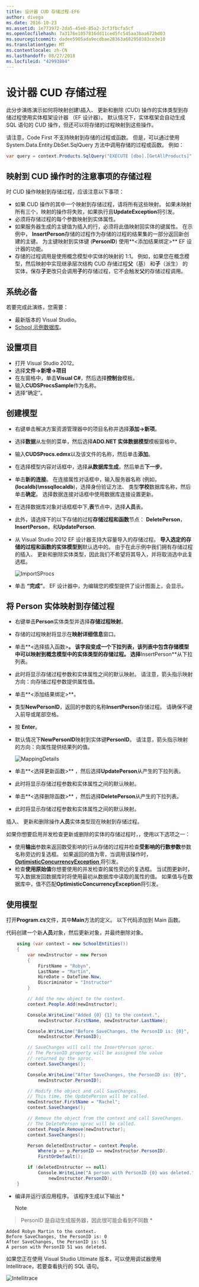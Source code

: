 ```yaml
---
title: 设计器 CUD 存储过程-EF6
author: divega
ms.date: 2016-10-23
ms.assetid: 1e773972-2da5-45e0-85a2-3cf3fbcfa5cf
ms.openlocfilehash: 7a3176e1057816dd11ced5fc545aa3baa672bd03
ms.sourcegitcommit: dadee5905ada9ecdbae28363a682950383ce3e10
ms.translationtype: MT
ms.contentlocale: zh-CN
ms.lasthandoff: 08/27/2018
ms.locfileid: "42993884"
---
```

# <a name="designer-cud-stored-procedures"></a>设计器 CUD 存储过程
此分步演练演示如何将映射创建\\插入、 更新和删除 (CUD) 操作的实体类型到存储过程使用实体框架设计器 （EF 设计器）。  默认情况下，实体框架会自动生成 SQL 语句的 CUD 操作，但还可以将存储的过程映射到这些操作。  

请注意，Code First 不支持映射到存储的过程或函数。 但是，可以通过使用 System.Data.Entity.DbSet.SqlQuery 方法中调用存储的过程或函数。 例如：
``` csharp
var query = context.Products.SqlQuery("EXECUTE [dbo].[GetAllProducts]");
```

## <a name="considerations-when-mapping-the-cud-operations-to-stored-procedures"></a>映射到 CUD 操作时的注意事项的存储过程

时 CUD 操作映射到存储过程，应该注意以下事项： 

-   如果 CUD 操作的其中一个映射到存储过程，请将所有这些映射。 如果未映射所有三个，映射的操作将失败，如果执行且**UpdateException**将引发。
-   必须将存储过程的每个参数映射到实体属性。
-   如果服务器生成的主键值为插入的行，必须将此值映射回实体的键属性。 在示例中， **InsertPerson**存储的过程作为存储的过程的结果集的一部分返回新创建的主键。 为主键映射到实体键 (**PersonID**) 使用**&lt;添加结果绑定&gt;** EF 设计器的功能。
-   存储的过程调用是使用概念模型中实体的映射的 1:1。 例如，如果您在概念模型，然后映射中实现继承层次结构 CUD 存储过程**父**（基） 和**子**（派生） 的实体，保存**子**更改只会调用**子**的存储过程，它不会触发**父**的存储过程调用。

## <a name="prerequisites"></a>系统必备

若要完成此演练，您需要：

- 最新版本的 Visual Studio。
- [School 示例数据库](~/ef6/resources/school-database.md)。

## <a name="set-up-the-project"></a>设置项目

-   打开 Visual Studio 2012。
-   选择**文件-&gt;新增-&gt;项目**
-   在左窗格中，单击**Visual C\#**，然后选择**控制台**模板。
-   输入**CUDSProcsSample**作为名称。
-   选择“确定”。

## <a name="create-a-model"></a>创建模型

-   右键单击解决方案资源管理器中的项目名称并选择**添加-&gt;新项**。
-   选择**数据**从左侧的菜单，然后选择**ADO.NET 实体数据模型**模板窗格中。
-   输入**CUDSProcs.edmx**以及该文件的名称，然后单击**添加**。
-   在选择模型内容对话框中，选择**从数据库生成**，然后单击**下一步**。
-   单击**新的连接**。 在连接属性对话框中，输入服务器名称 (例如， **(localdb)\\mssqllocaldb**)，选择身份验证方法、 类型**学校**数据库名称，然后单击**确定**。
    选择数据连接对话框中使用数据库连接设置更新。
-   在选择数据库对象对话框框中下,**表**节点中，选择**人员**表。
-   此外，请选择下的以下存储的过程**存储过程和函数**节点： **DeletePerson**， **InsertPerson**，和**UpdatePerson**. 
-   从 Visual Studio 2012 EF 设计器支持大容量导入的存储过程。 **导入选定的存储的过程和函数的实体模型到**默认选中的。 由于在此示例中我们拥有存储过程的插入、 更新和删除实体类型，因此我们不希望将其导入，并将取消选中此复选框。 

    ![ImportSProcs](~/ef6/media/importsprocs.jpg)

-   单击 **“完成”**。
    EF 设计器中，为编辑您的模型提供了设计图面上，会显示。

## <a name="map-the-person-entity-to-stored-procedures"></a>将 Person 实体映射到存储过程

-   右键单击**Person**实体类型并选择**存储过程映射**。
-   存储的过程映射将显示在**映射详细信息**窗口。
-   单击**&lt;选择插入函数&gt;**。
    该字段变成一个下拉列表，该列表中包含存储模型中可以映射到概念模型中的实体类型的存储过程。
    选择**InsertPerson**从下拉列表。
-   此时将显示存储过程参数和实体属性之间的默认映射。 请注意，箭头指示映射方向：向存储过程参数提供属性值。
-   单击**&lt;添加结果绑定&gt;**。
-   类型**NewPersonID**，返回的参数的名称**InsertPerson**存储过程。 请确保不键入前导或尾部空格。
-   按 **Enter**。
-   默认情况下**NewPersonID**映射到实体键**PersonID**。 请注意，箭头指示映射的方向：向属性提供结果列的值。

    ![MappingDetails](~/ef6/media/mappingdetails.png)

-   单击**&lt;选择更新函数&gt;** ，然后选择**UpdatePerson**从产生的下拉列表。
-   此时将显示存储过程参数和实体属性之间的默认映射。
-   单击**&lt;选择删除函数&gt;** ，然后选择**DeletePerson**从产生的下拉列表。
-   此时将显示存储过程参数和实体属性之间的默认映射。

插入、 更新和删除操作**人员**实体类型现在映射到存储过程。

如果你想要启用并发检查更新或删除的实体的存储过程时，，使用以下选项之一：

-   使用**输出**参数来返回数受影响的行从存储的过程并检查**受影响的行数参数**参数名称旁边的复选框。 如果返回的值为零，当调用该操作时， [ **OptimisticConcurrencyException** ](https://msdn.microsoft.com/library/system.data.optimisticconcurrencyexception.aspx)将引发。
-   检查**使用原始值**你想要使用的并发检查的属性旁边的复选框。 当试图更新时，写入数据发回数据库时将使用最初从数据库中读取的属性的值。 如果值与在数据库中，值不匹配**OptimisticConcurrencyException**将引发。

## <a name="use-the-model"></a>使用模型

打开**Program.cs**文件，其中**Main**方法的定义。 以下代码添加到 Main 函数。

代码创建一个新**人员**对象，然后更新对象，并最终删除对象。         

``` csharp
    using (var context = new SchoolEntities())
    {
        var newInstructor = new Person
        {
            FirstName = "Robyn",
            LastName = "Martin",
            HireDate = DateTime.Now,
            Discriminator = "Instructor"
        }

        // Add the new object to the context.
        context.People.Add(newInstructor);

        Console.WriteLine("Added {0} {1} to the context.",
            newInstructor.FirstName, newInstructor.LastName);

        Console.WriteLine("Before SaveChanges, the PersonID is: {0}",
            newInstructor.PersonID);

        // SaveChanges will call the InsertPerson sproc.  
        // The PersonID property will be assigned the value
        // returned by the sproc.
        context.SaveChanges();

        Console.WriteLine("After SaveChanges, the PersonID is: {0}",
            newInstructor.PersonID);

        // Modify the object and call SaveChanges.
        // This time, the UpdatePerson will be called.
        newInstructor.FirstName = "Rachel";
        context.SaveChanges();

        // Remove the object from the context and call SaveChanges.
        // The DeletePerson sproc will be called.
        context.People.Remove(newInstructor);
        context.SaveChanges();

        Person deletedInstructor = context.People.
            Where(p => p.PersonID == newInstructor.PersonID).
            FirstOrDefault();

        if (deletedInstructor == null)
            Console.WriteLine("A person with PersonID {0} was deleted.",
                newInstructor.PersonID);
    }
```

-   编译并运行该应用程序。 该程序生成以下输出 *
    >[!NOTE]
> PersonID 是自动生成服务器，因此很可能会看到不同数 *

```
Added Robyn Martin to the context.
Before SaveChanges, the PersonID is: 0
After SaveChanges, the PersonID is: 51
A person with PersonID 51 was deleted.
```

如果您正在使用 Visual Studio Ultimate 版本，可以使用调试器使用 Intellitrace，若要查看执行的 SQL 语句。

![Intellitrace](~/ef6/media/intellitrace.png)
